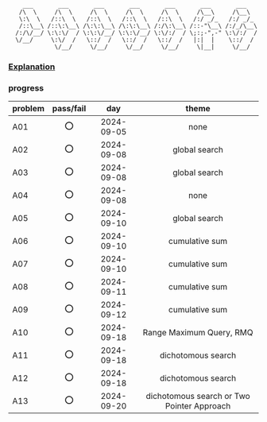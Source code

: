         ___       ___       ___       ___       ___       ___       ___   
       /\  \     /\  \     /\  \     /\  \     /\  \     /\__\     /\__\  
       \:\  \   /::\  \   /::\  \   /::\  \   /::\  \   /:/ _/_   /:/ _/_ 
       /::\__\ /::\:\__\ /\:\:\__\ /\:\:\__\ /:/\:\__\ /::-"\__\ /:/_/\__\
      /:/\/__/ \:\:\/  / \:\:\/__/ \:\:\/__/ \:\/:/  / \;:;-",-" \:\/:/  /
      \/__/     \:\/  /   \::/  /   \::/  /   \::/  /   |:|  |    \::/  / 
                 \/__/     \/__/     \/__/     \/__/     \|__|     \/__/  

### [Explanation](https://github.com/E869120/kyopro-tessoku)

### progress
|problem|pass/fail|day|theme|
|:------|:-------:|:-:|:----:|
|A01|⭕|2024-09-05|none|
|A02|⭕|2024-09-08|global search|
|A03|⭕|2024-09-08|global search|
|A04|⭕|2024-09-08|none|
|A05|⭕|2024-09-10|global search|
|A06|⭕|2024-09-10|cumulative sum|
|A07|⭕|2024-09-10|cumulative sum|
|A08|⭕|2024-09-11|cumulative sum|
|A09|⭕|2024-09-12|cumulative sum|
|A10|⭕|2024-09-18|Range Maximum Query, RMQ|
|A11|⭕|2024-09-18|dichotomous search|
|A12|⭕|2024-09-18|dichotomous search|
|A13|⭕|2024-09-20|dichotomous search or Two Pointer Approach|
